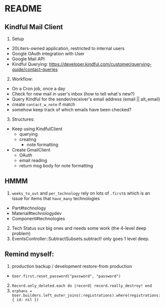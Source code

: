 # README
## Kindful Mail Client
1. Setup
  - 20Liters-owned application, restricted to internal users
  - Google OAuth integration with User
  - Google Mail API
  - Kindful Querying: https://developer.kindful.com/customer/querying-guide/contact-queries

2. Workflow:
  - On a Cron job, once a day
  - Check for new mail in user's inbox (how to tell what's new?)
  - Query Kindful for the sender/receiver's email address (email || alt_email)
  - create `contact_w_note` if match
  - somehow keep track of which emails have been checked?

3. Structures:
  - Keep using KindfulClient
    - querying
    - creating
      - note formatting
  - Create GmailClient
    - OAuth
    - email reading
    - return msg body for note formatting

## HMMM
1. `weeks_to_out` and `per_technology` rely on lots of `.first`s which is an issue for items that `have_many` technologies
- Part#technology
- Material#technologydev
- Component#technologies
2. Tech Status sux big ones and needs some work (the 4-level deep problem)
3. EventsController::SubtractSubsets.subtract! only goes 1 level deep.

## Remind myself:
1. production backup / development restore-from production
  - `User.first.reset_password("password", "password")`
2. `Record.only_deleted.each do |record| record.really_destroy! end`
3. `orphans = User.builders.left_outer_joins(:registrations).where(registrations: { id: nil })`

